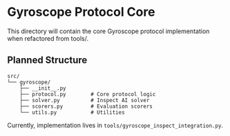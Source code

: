 # Gyroscope Protocol Core

This directory will contain the core Gyroscope protocol implementation when refactored from tools/.

## Planned Structure

```
src/
└── gyroscope/
    ├── __init__.py
    ├── protocol.py        # Core protocol logic
    ├── solver.py          # Inspect AI solver
    ├── scorers.py         # Evaluation scorers
    └── utils.py           # Utilities
```

Currently, implementation lives in `tools/gyroscope_inspect_integration.py`.

